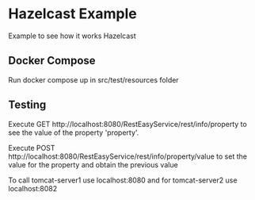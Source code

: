 # Hazelcast Example

Example to see how it works Hazelcast

## Docker Compose

Run docker compose up in src/test/resources folder

## Testing

Execute GET http://localhost:8080/RestEasyService/rest/info/property to see the value of the property 'property'.

Execute POST http://localhost:8080/RestEasyService/rest/info/property/value to set the value for the property and obtain the previous value

To call tomcat-server1 use localhost:8080 and for tomcat-server2 use localhost:8082